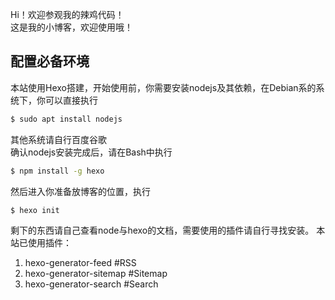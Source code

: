 Hi！欢迎参观我的辣鸡代码！  
这是我的小博客，欢迎使用哦！
## 配置必备环境
本站使用Hexo搭建，开始使用前，你需要安装nodejs及其依赖，在Debian系的系统下，你可以直接执行
```bash
$ sudo apt install nodejs
```
其他系统请自行百度谷歌  
确认nodejs安装完成后，请在Bash中执行
```bash
$ npm install -g hexo
```
然后进入你准备放博客的位置，执行
```bash
$ hexo init
```
剩下的东西请自己查看node与hexo的文档，需要使用的插件请自行寻找安装。
本站已使用插件：
1. hexo-generator-feed #RSS
2. hexo-generator-sitemap #Sitemap
3. hexo-generator-search #Search
